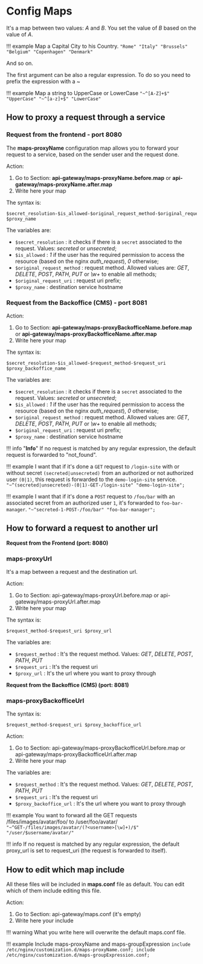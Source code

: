 # Config Maps

It's a map between two values: *A* and *B*. You set the value of *B* based on the value of *A*.

!!! example
    Map a Capital City to his Country.
    ```
    "Rome" "Italy"
    "Brussels" "Belgium"
    "Copenhagen" "Denmark"
    ```

And so on.


The first argument can be also a regular expression. To do so you need to prefix the expression with a ~

!!! example
    Map a string to UpperCase or LowerCase
    ```
    "~^[A-Z]+$" "UpperCase"
    "~^[a-z]+$" "LowerCase"
    ```

## How to proxy a request through a service

### Request from the frontend - port 8080

The **maps-proxyName** configuration map allows you to forward your request to a service, based on the sender user and the request done.

Action:

1. Go to Section: **api-gateway/maps-proxyName.before.map** or **api-gateway/maps-proxyName.after.map**
2. Write here your map

The syntax is:
```
$secret_resolution-$is_allowed-$original_request_method-$original_request_uri $proxy_name
```
The variables are:

- `$secret_resolution` : it checks if there is a `secret` associated to the request. Values: *secreted* or *unsecreted*;
- `$is_allowed` : *1* if the user has the required permission to access the resource (based on the nginx *auth_request*), *0* otherwise;
- `$original_request_method` : request method. Allowed values are: *GET*, *DELETE*, *POST*, *PATH*, *PUT* or *\w+* to enable all methods;
- `$original_request_uri` :  request uri prefix;
- `$proxy_name` : destination service hostname


### Request from the Backoffice (CMS) - port 8081

Action:

1. Go to Section: **api-gateway/maps-proxyBackofficeName.before.map** or **api-gateway/maps-proxyBackofficeName.after.map**
2. Write here your map

The syntax is:
```
$secret_resolution-$is_allowed-$request_method-$request_uri $proxy_backoffice_name
```
The variables are:

- `$secret_resolution` : it checks if there is a `secret` associated to the request. Values: *secreted* or *unsecreted*;
- `$is_allowed` : *1* if the user has the required permission to access the resource (based on the nginx *auth_request*), *0* otherwise;
- `$original_request_method` : request method. Allowed values are: *GET*, *DELETE*, *POST*, *PATH*, *PUT* or *\w+* to enable all methods;
- `$original_request_uri` :  request uri prefix;
- `$proxy_name` : destination service hostname

!!! info "**Info**"
    If no request is matched by any regular expression, the default request is forwarded to "not_found".

!!! example
    I want that if it's done a `GET` request to `/login-site` with or without secret `(secreted|unsecreted)` from an authorized or not authorized user `(0|1)`, this request is forwarded to the `demo-login-site` service.
    ```
    "~^(secreted|unsecreted)-(0|1)-GET-/login-site" "demo-login-site";
    ```

!!! example
    I want that if it's done a `POST` request to `/foo/bar` with an associated secret from an authorized user `1`, it's forwarded to `foo-bar-manager`.
    ```
    "~^secreted-1-POST-/foo/bar" "foo-bar-manager";
    ```


## How to forward a request to another url

**Request from the Frontend (port: 8080)**

### maps-proxyUrl

It's a map between a request and the destination url.

Action:

1. Go to Section: api-gateway/maps-proxyUrl.before.map or api-gateway/maps-proxyUrl.after.map
2. Write here your map

The syntax is:
```
$request_method-$request_uri $proxy_url
```
The variables are:

- `$request_method` : It's the request method. Values: *GET*, *DELETE*, *POST*, *PATH*, *PUT*
- `$request_uri` : It's the request uri
- `$proxy_url` : It's the url where you want to proxy through

**Request from the Backoffice (CMS) (port: 8081)**

### maps-proxyBackofficeUrl

The syntax is:
```
$request_method-$request_uri $proxy_backoffice_url
```

Action:

1. Go to Section: api-gateway/maps-proxyBackofficeUrl.before.map or api-gateway/maps-proxyBackofficeUrl.after.map
2. Write here your map

The variables are:

- `$request_method` : It's the request method. Values: *GET*, *DELETE*, *POST*, *PATH*, *PUT*
- `$request_uri` : It's the request uri
- `$proxy_backoffice_url` : It's the url where you want to proxy through

!!! example
    You want to forward all the GET requests /files/images/avatar/foo/ to /user/foo/avatar/
    ```
    "~^GET-/files/images/avatar/(?<username>[\w]+)/$" "/user/$username/avatar/"
    ```

!!! info
    If no request is matched by any regular expression, the default proxy_url is set to request_uri (the request is forwarded to itself).

## How to edit which map include

All these files will be included in **maps.conf** file as default.
You can edit which of them include editing this file.

Action:

1. Go to Section: api-gateway/maps.conf (it's empty)
2. Write here your include

!!! warning
    What you write here will overwrite the default maps.conf file.

!!! example Include maps-proxyName and maps-groupExpression
    ```
    include /etc/nginx/customization.d/maps-proxyName.conf;
    include /etc/nginx/customization.d/maps-groupExpression.conf;
    ```
